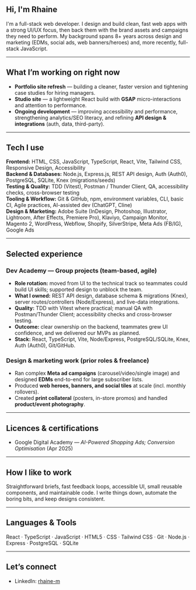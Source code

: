 ## Hi, I'm Rhaine
I'm a full-stack web developer. I design and build clean, fast web apps with a strong UI/UX focus, then back them with the brand assets and campaigns they need to perform. My background spans 8+ years across design and marketing (EDMs, social ads, web banners/heroes) and, more recently, full-stack JavaScript.

---

## What I’m working on right now

- **Portfolio site refresh** — building a cleaner, faster version and tightening case studies for hiring managers.
- **Studio site** — a lightweight React build with **GSAP** micro-interactions and attention to performance.
- **Ongoing development** — improving accessibility and performance, strengthening analytics/SEO literacy, and refining **API design & integrations** (auth, data, third-party).

---

## Tech I use

**Frontend:** HTML, CSS, JavaScript, TypeScript, React, Vite, Tailwind CSS, Responsive Design, Accessibility  
**Backend & Databases:** Node.js, Express.js, REST API design, Auth (Auth0), PostgreSQL, SQLite, Knex (migrations/seeds)  
**Testing & Quality:** TDD (Vitest), Postman / Thunder Client, QA, accessibility checks, cross-browser testing  
**Tooling & Workflow:** Git & GitHub, npm, environment variables, CLI, basic CI, Agile practices, AI-assisted dev (ChatGPT, Cline)  
**Design & Marketing:** Adobe Suite (InDesign, Photoshop, Illustrator, Lightroom, After Effects, Premiere Pro), Klaviyo, Campaign Monitor, Magento 2, WordPress, Webflow, Shopify, SilverStripe, Meta Ads (FB/IG), Google Ads

---

## Selected experience

### Dev Academy — Group projects (team-based, agile)
- **Role rotation:** moved from UI to the technical track so teammates could build UI skills; supported design to unblock the team.
- **What I owned:** REST API design, database schema & migrations (Knex), server routes/controllers (Node/Express), and live-data integrations.
- **Quality:** TDD with Vitest where practical; manual QA with Postman/Thunder Client; accessibility checks and cross-browser testing.
- **Outcome:** clear ownership on the backend, teammates grew UI confidence, and we delivered our MVPs as planned.
- **Stack:** React, TypeScript, Vite, Node/Express, PostgreSQL/SQLite, Knex, Auth (Auth0), Git/GitHub.
<!-- - **Links:** [Client repo](#) · [Server repo](#) · [Demo](#) · [Notable PR](#) -->

### Design & marketing work (prior roles & freelance)
- Ran complex **Meta ad campaigns** (carousel/video/single image) and designed **EDMs** end-to-end for large subscriber lists.
- Produced **web heroes, banners, and social tiles** at scale (incl. monthly rollovers).
- Created **print collateral** (posters, in-store promos) and handled **product/event photography**.

---

## Licences & certifications

- Google Digital Academy — *AI-Powered Shopping Ads; Conversion Optimisation* (Apr 2025)

---

## How I like to work

Straightforward briefs, fast feedback loops, accessible UI, small reusable components, and maintainable code. I write things down, automate the boring bits, and keep designs consistent.

---

## Languages & Tools
React · TypeScript · JavaScript · HTML5 · CSS · Tailwind CSS · Git · Node.js · Express · PostgreSQL · SQLite

---

## Let’s connect

- LinkedIn: [rhaine-m](https://www.linkedin.com/in/rhaine-m-950149341)

<!--
**rhainem/rhainem** is a ✨ _special_ ✨ repository because its `README.md` (this file) appears on your GitHub profile.

Here are some ideas to get you started:

- 🔭 I’m currently working on ...
- 🌱 I’m currently learning ...
- 👯 I’m looking to collaborate on ...
- 🤔 I’m looking for help with ...
- 💬 Ask me about ...
- 📫 How to reach me: ...
- 😄 Pronouns: ...
- ⚡ Fun fact: ...
- Email: hello@your-domain.com
-->
